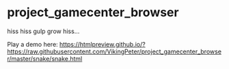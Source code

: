 project_gamecenter_browser
==========================

hiss hiss gulp grow hiss...

Play a demo here: https://htmlpreview.github.io/?https://raw.githubusercontent.com/VikingPeter/project_gamecenter_browser/master/snake/snake.html
